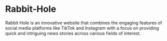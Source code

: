 # Rabbit-Hole
 Rabbit Hole is an innovative website that combines the engaging features of social media platforms like TikTok and Instagram with a focus on providing quick and intriguing news stories across various fields of interest. 
